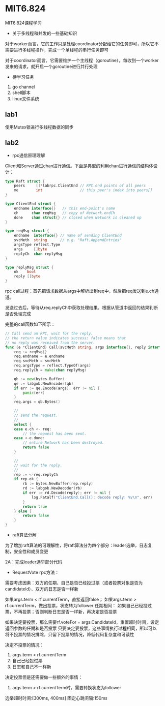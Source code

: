 # MIT6.824

MIT6.824课程学习

* 关于多线程和并发的一些基础知识

对于worker而言，它的工作只是处理coordinator分配给它的任务即可，所以它不需要进行多线程操作，完成一个单线程的串行任务即可

对于coordinator而言，它需要维护一个主线程（goroutine），每收到一个worker发来的请求，就开启一个goroutine进行并行处理

* 待学习任务

1. go channel
2. shell脚本
3. linux文件系统

## lab1 

使用Mutex锁进行多线程数据的同步

## lab2

* rpc通信原理理解

Client和Server通过chan进行通信。下面是典型的利用chan进行通信的结构体设计：

```go
type Raft struct {
	peers     []*labrpc.ClientEnd // RPC end points of all peers
	me        int                 // this peer's index into peers[]
}

type ClientEnd struct {
    endname interface{}   // this end-point's name
    ch      chan reqMsg   // copy of Network.endCh
    done    chan struct{} // closed when Network is cleaned up
}

type reqMsg struct {
    endname  interface{} // name of sending ClientEnd
    svcMeth  string      // e.g. "Raft.AppendEntries"
    argsType reflect.Type
    args     []byte
    replyCh  chan replyMsg
}

type replyMsg struct {
    ok    bool
    reply []byte
}
```

rpc call过程：首先把请求数据从args中解析出到req中，然后把req发送到e.ch通道。

发送过去后，等待从req.replyCh中获取处理结果。根据从管道中返回的结果判断是否处理完成

完整的call函数如下所示：

```go
// Call send an RPC, wait for the reply.
// the return value indicates success; false means that
// no reply was received from the server.
func (e *ClientEnd) Call(svcMeth string, args interface{}, reply interface{}) bool {
	req := reqMsg{}
	req.endname = e.endname
	req.svcMeth = svcMeth
	req.argsType = reflect.TypeOf(args)
	req.replyCh = make(chan replyMsg)

	qb := new(bytes.Buffer)
	qe := labgob.NewEncoder(qb)
	if err := qe.Encode(args); err != nil {
		panic(err)
	}
	req.args = qb.Bytes()

	//
	// send the request.
	//
	select {
	case e.ch <- req:
		// the request has been sent.
	case <-e.done:
		// entire Network has been destroyed.
		return false
	}

	//
	// wait for the reply.
	//
	rep := <-req.replyCh
	if rep.ok {
		rb := bytes.NewBuffer(rep.reply)
		rd := labgob.NewDecoder(rb)
		if err := rd.Decode(reply); err != nil {
			log.Fatalf("ClientEnd.Call(): decode reply: %v\n", err)
		}
		return true
	} else {
		return false
	}
}
```

* raft算法分解

为了增加raft算法的可理解性，将raft算法分为四个部分：leader选举，日志复制，安全性和成员变更

2A：完成leader选举部分代码

* RequestVote rpc方法：

需要考虑因素：双方的任期、自己是否已经投过票（或者投票对象是否为candidateId）、双方的日志是否一样新

如果args.term < rf.currentTerm，直接返回false；
如果args.term > rf.currentTerm，做出投票，状态转为follower
任期相同：
    如果自己已经投过票，不再投票；否则判断日志是否一样新，再决定是否投票

如果决定要投票，那么需要rf.voteFor = args.CandidateId，重置超时时间，设定返回参数的任期和是否投票
只要决定要投票，这些事情执行过程相同，所以可以将不投票的情况排除，只留下投票的情况，降低代码复杂度和可读性

决定不投票的情况：
1. args.term < rf.currentTerm
2. 自己已经投过票
3. 日志和自己不一样新

决定投票但是还需要做一些额外的事情：
1. args.term > rf.currentTerm时，需要转换状态为follower

选举超时时间:[300ms, 400ms]
固定心跳间隔:150ms